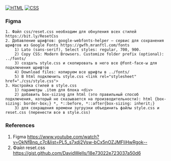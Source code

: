 [![HTML](https://img.shields.io/badge/HTML-E46035??style=for-the-badge&logo=HTML5&logoColor=FFFFFF)](https://html.spec.whatwg.org/multipage/)
[![CSS](https://img.shields.io/badge/CSS-274DE4??style=for-the-badge&logo=CSS3&logoColor=FFFFFF)](https://www.w3.org/Style/CSS/)

### Figma
```
1. Файл css/reset.css необходим для обнуления всех стилей https://bit.ly/ResetCss
2. Добавление шрифтов: google-webfonts-helper — сервис для сохранения шрифтов из Google Fonts https://gwfh.mranftl.com/fonts
    1) Lato (sans-serif), Select styles: regular, 700, 900. 
    2) Copy CSS: Modern Browsers. Customize folder prefix (optional): ../fonts/
    3) создать style.css и скопировать в него все @font-face-ы для подключения шрифтов
    4) Download files: копируем все шрифты в ../fonts/
    5) В html подключить style.css <link rel="stylesheet" href="./css/style.css">
3. Настройка стилей в style.css
    1) параметры .item для блока <div>
    2) добавить box-sizing для html (это правильный способ подключения, который не сказывается на производительности): html {box-sizing: border-box;} *, *::before, *::after{box-sizing: inherit;}
    3) для сокращения времени зугрузки объединить файлы style.css и reset.css (перенести все в style.css)

```
### References
1. Figma https://www.youtube.com/watch?v=OkNfBnq_c7c&list=PL5_s7xdj2Vsw-bCx5nOZJMFIiHwRgok--
2. Файл reset.css https://gist.github.com/DavidWells/18e73022e723037a50d6
